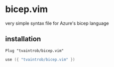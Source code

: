 # bicep.vim

very simple syntax file for Azure's bicep language

## installation

```viml
Plug "tvaintrob/bicep.vim"
```

```lua
use ({ "tvaintrob/bicep.vim" })
```
